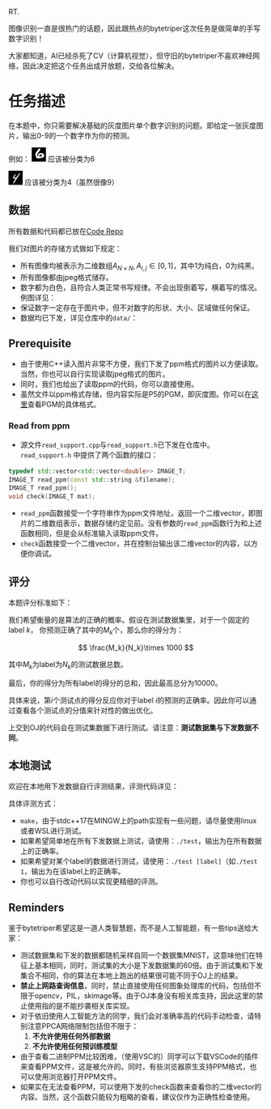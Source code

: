 

RT.

图像识别一直是很热门的话题，因此跟热点的bytetriper这次任务是做简单的手写数字识别！

大家都知道，AI已经杀死了CV（计算机视觉），但守旧的bytetriper不喜欢神经网络，因此决定把这个任务出成开放题，交给各位解决。

# 任务描述

在本题中，你只需要解决基础的灰度图片单个数字识别的问题。即给定一张灰度图片，输出0-9的一个数字作为你的预测。

例如：
!["6"](png_data\6\6.png)  应该被分类为6

![难以辨认的4](\png_data\4\8.png) 应该被分类为4（虽然很像9）

## 数据
所有数据和代码都已放在[Code Repo](https://github.com/bytetriper/Number-Recognition)

我们对图片的存储方式做如下规定：

* 所有图像均被表示为二维数组$A_{N\times N},A_{i,j}\in [0,1]$，其中1为纯白，0为纯黑。
* 所有图像都由jpeg格式储存。
* 数字都为白色，且符合人类正常书写规律。不会出现倒着写，横着写的情况。例图详见：
* 保证数字一定存在于图片中，但不对数字的形状、大小、区域做任何保证。
* 数据均已下发，详见仓库中的`data/`：

## Prerequisite

* 由于使用C++读入图片非常不方便，我们下发了ppm格式的图片以方便读取。当然，你也可以自行实现读取jpeg格式的图片。
* 同时，我们也给出了读取ppm的代码，你可以直接使用。
* 虽然文件以ppm格式存储，但内容实际是P5的PGM，即灰度图。你可以在[这里](http://netpbm.sourceforge.net/doc/pgm.html)查看PGM的具体格式。

### Read from ppm
* 源文件`read_support.cpp`与`read_support.h`已下发在仓库中。
`read_support.h` 中提供了两个函数的接口：

```cpp
typedef std::vector<std::vector<double>> IMAGE_T;
IMAGE_T read_ppm(const std::string &filename);
IMAGE_T read_ppm();
void check(IMAGE_T mat);
```

* ```read_ppm```函数接受一个字符串作为ppm文件地址，返回一个二维vector，即图片的二维数组表示，数据存储约定见前。没有参数的`read_ppm`函数行为和上述函数相同，但是会从标准输入读取ppm文件。
* ```check```函数接受一个二维vector，并在控制台输出该二维vector的内容，以方便你调试。


## 评分
本题评分标准如下：

我们希望衡量的是算法的正确的概率。假设在测试数据集里，对于一个固定的label $k$， 你预测正确了其中的$M_k$个，那么你的得分为：

$$
\frac{M_k}{N_k}\times 1000
$$

其中$M_k$为label为$N_k$的测试数据总数。

最后，你的得分为所有label的得分的总和，因此最高总分为10000。

具体来说，第$i$个测试点的得分反应你对于label $i$的预测的正确率。因此你可以通过查看各个测试点的分值来针对性的做出优化。

上交到OJ的代码会在测试集数据下进行测试。请注意：**测试数据集与下发数据不同**。

## 本地测试
欢迎在本地用下发数据自行评测结果，评测代码详见：

具体评测方式：
* `make`，由于stdc++17在MINGW上的path实现有一些问题，请尽量使用linux或者WSL进行测试。
* 如果希望简单地在所有下发数据上测试，请使用：`./test`，输出为在所有数据上的正确率。
* 如果希望对某个label的数据进行测试，请使用：`./test [label]`（如`./test 1`，输出为在该label上的正确率。
* 你也可以自行改动代码以实现更精细的评测。

## Reminders
鉴于bytetriper希望这是一道人类智慧题，而不是人工智能题，有一些tips送给大家：

* 测试数据集和下发的数据都随机采样自同一个数据集MNIST，这意味他们在特征上基本相同，同时，测试集的大小是下发数据集的$60$倍。由于测试集和下发集合不相同，你的算法在本地上跑出的结果很可能不同于OJ上的结果。
* **禁止上网路查询信息**，同时，禁止直接使用任何图象处理库的代码，包括但不限于opencv，PIL，skimage等。由于OJ本身没有相关库支持，因此这里的禁止使用指的是不能抄袭相关库实现。
* 对于依旧使用人工智能方法的同学，我们会对准确率高的代码手动检查，请特别注意PPCA网络限制包括但不限于：
   1. **不允许使用任何外部数据**
   2. **不允许使用任何预训练模型**
* 由于查看二进制PPM比较困难，（使用VSC的）同学可以下载VSCode的插件来查看PPM文件，这是被允许的。同时，有些浏览器原生支持PPM格式，也可以使用浏览器打开PPM文件。
* 如果实在无法查看PPM，可以使用下发的check函数来查看你的二维vector的内容。当然，这个函数只能较为粗略的查看，建议仅作为正确性检查使用。




